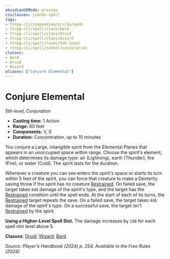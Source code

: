 ```yaml
---
obsidianUIMode: preview
cssclasses: json5e-spell
tags:
- ttrpg-cli/compendium/src/5e/xphb
- ttrpg-cli/spell/class/bard
- ttrpg-cli/spell/class/druid
- ttrpg-cli/spell/class/wizard
- ttrpg-cli/spell/level/5th-level
- ttrpg-cli/spell/school/conjuration
classes:
- Bard
- Druid
- Wizard
aliases: ["Conjure Elemental"]
---
```

# Conjure Elemental
*5th-level, Conjuration*  


- **Casting time:** 1 Action
- **Range:** 60 feet
- **Components:** V, S
- **Duration:** Concentration, up to 10 minutes

You conjure a Large, intangible spirit from the Elemental Planes that appears in an unoccupied space within range. Choose the spirit's element, which determines its damage type: air (Lightning), earth (Thunder), fire (Fire), or water (Cold). The spirit lasts for the duration.

Whenever a creature you can see enters the spirit's space or starts its turn within 5 feet of the spirit, you can force that creature to make a Dexterity saving throw if the spirit has no creature [Restrained](2-Mechanics/CLI/rules/conditions.md#Restrained). On failed save, the target takes `8d8` damage of the spirit's type, and the target has the [Restrained](2-Mechanics/CLI/rules/conditions.md#Restrained) condition until the spell ends. At the start of each of its turns, the [Restrained](2-Mechanics/CLI/rules/conditions.md#Restrained) target repeats the save. On a failed save, the target takes `4d8` damage of the spirit's type. On a successful save, the target isn't [Restrained](2-Mechanics/CLI/rules/conditions.md#Restrained) by the spirit.

**Using a Higher-Level Spell Slot.** The damage increases by `2d8` for each spell slot level above 5.

**Classes**: [Druid](2-Mechanics/CLI/lists/list-spells-classes-druid.md); [Wizard](2-Mechanics/CLI/lists/list-spells-classes-wizard.md); [Bard](2-Mechanics/CLI/lists/list-spells-classes-bard.md)

*Source: Player's Handbook (2024) p. 254. Available in the Free Rules (2024)*